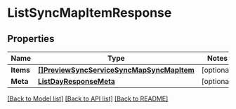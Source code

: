 # ListSyncMapItemResponse

## Properties
Name | Type | Notes
------------ | ------------- | -------------
**Items** | [**[]PreviewSyncServiceSyncMapSyncMapItem**](preview.sync.service.sync_map.sync_map_item.md) | [optional] 
**Meta** | [**ListDayResponseMeta**](ListDayResponse_meta.md) | [optional] 

[[Back to Model list]](../README.md#documentation-for-models) [[Back to API list]](../README.md#documentation-for-api-endpoints) [[Back to README]](../README.md)


